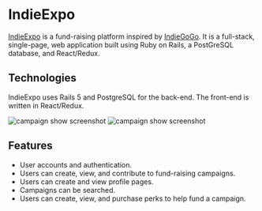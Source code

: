 # IndieExpo

[IndieExpo][live-link] is a fund-raising platform inspired by [IndieGoGo][indiegogo]. It is a full-stack, single-page, web application built using Ruby on Rails, a PostGreSQL database, and React/Redux.

## Technologies
IndieExpo uses Rails 5 and PostgreSQL for the back-end. The front-end is written in React/Redux.

![campaign show screenshot](screenshots/bow-wow-bionics.png)
![campaign show screenshot](screenshots/levitating-footwear.png)


## Features
  * User accounts and authentication.
  * Users can create, view, and contribute to fund-raising campaigns.
  * Users can create and view profile pages.
  * Campaigns can be searched.
  * Users can create, view, and purchase perks to help fund a campaign.



[indiegogo]: https://indiegogo.com/
[dev-readme]: docs/README.md
[live-link]: http://indieexpo.co/
[draft]: https://draftjs.org
[dependencies]: docs/dependencies.md
[electron]: https://electron.atom.io/

